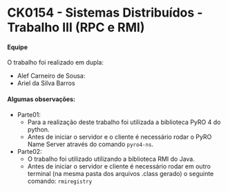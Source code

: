 # CK0154 - Sistemas Distribuídos - Trabalho III (RPC e RMI)

#### Equipe
O trabalho foi realizado em dupla:

* Alef Carneiro de Sousa:
* Ariel da Silva Barros

#### Algumas observações:
* Parte01:
	* Para a realização deste trabalho foi utilizada a biblioteca PyRO 4 do python.
	* Antes de iniciar o servidor e o cliente é necessário rodar o PyRO Name Server através do comando `pyro4-ns`.
* Parte02:
	* O trabalho foi utilizado utilizando a biblioteca RMI do Java.
	* Antes de iniciar o servidor e cliente é necessário rodar em outro terminal (na mesma pasta dos arquivos .class gerado) o seguinte comando: `rmiregistry`
